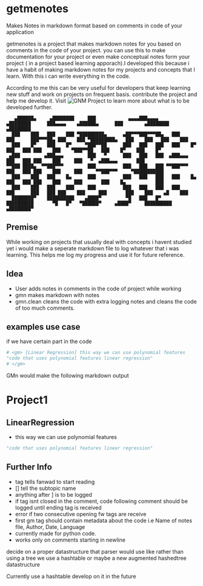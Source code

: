 # getmenotes

Makes Notes in markdown format based on comments in code of your application

getmenotes is a project that makes markdown notes for you based on comments in the code of your project.
you can use this to make documentation for your project or even make conceptual notes form your project ( in a project based learning apporach).I developed this because i have a habit of making markdown notes for my projects and concepts that I learn. With this i can write everything in the code.

According to me this can be very useful for developers that keep learning new stuff and work on projects on frequent basis. contribute the project and help me develop it. Visit ![GNM Project](https://github.com/users/Kaushal1011/projects/5) to learn more about what is to be developed further.


```
   ▄██████▄     ▄████████     ███            ▄▄▄▄███▄▄▄▄      ▄████████      ███▄▄▄▄    ▄██████▄      ███        ▄████████    ▄████████ 
  ███    ███   ███    ███ ▀█████████▄      ▄██▀▀▀███▀▀▀██▄   ███    ███      ███▀▀▀██▄ ███    ███ ▀█████████▄   ███    ███   ███    ███ 
  ███    █▀    ███    █▀     ▀███▀▀██      ███   ███   ███   ███    █▀       ███   ███ ███    ███    ▀███▀▀██   ███    █▀    ███    █▀  
 ▄███         ▄███▄▄▄         ███   ▀      ███   ███   ███  ▄███▄▄▄          ███   ███ ███    ███     ███   ▀  ▄███▄▄▄       ███        
▀▀███ ████▄  ▀▀███▀▀▀         ███          ███   ███   ███ ▀▀███▀▀▀          ███   ███ ███    ███     ███     ▀▀███▀▀▀     ▀███████████ 
  ███    ███   ███    █▄      ███          ███   ███   ███   ███    █▄       ███   ███ ███    ███     ███       ███    █▄           ███ 
  ███    ███   ███    ███     ███          ███   ███   ███   ███    ███      ███   ███ ███    ███     ███       ███    ███    ▄█    ███ 
  ████████▀    ██████████    ▄████▀         ▀█   ███   █▀    ██████████       ▀█   █▀   ▀██████▀     ▄████▀     ██████████  ▄████████▀  

 ```

## Premise

While working on projects that usually deal with concepts i havent studied yet i would make a seperate markdown file to log  whatever that i was learning. This helps me log my progress and use it for future reference.

## Idea

- User adds notes in comments in the code of project while working
- gmn makes markdown with notes
- gmn.clean cleans the code with extra logging notes and cleans the code of too much comments.

## examples use case

if we have certain part in the code

```python
# <gm> [Linear Regression] this way we can use polynomial features
"code that uses polynomial features linear regression"
# </gm>
```

GMn would make the following markdown output

# Project1

## LinearRegression

- this way we can use polynomial features

```python
"code that uses polynomial features linear regression"
```

## Further Info

- <gm> tag tells fanwad to start reading
- [] tell the subtopic name
- anything after ] is to be logged
- if tag isnt closed in the comment, code following comment should be logged until ending tag is received
- error if two consecutive opening fw tags are receive
- first gm tag should contain metadata about the code i.e Name of notes file, Author, Date, Language
- currently made for python code.  
- works only on comments starting in newline


decide on a proper datastructure that parser would use
like rather than using a tree we use a hashtable
or maybe a new augmented hashedtree datastructure

Currently use a hashtable develop on it in the future

